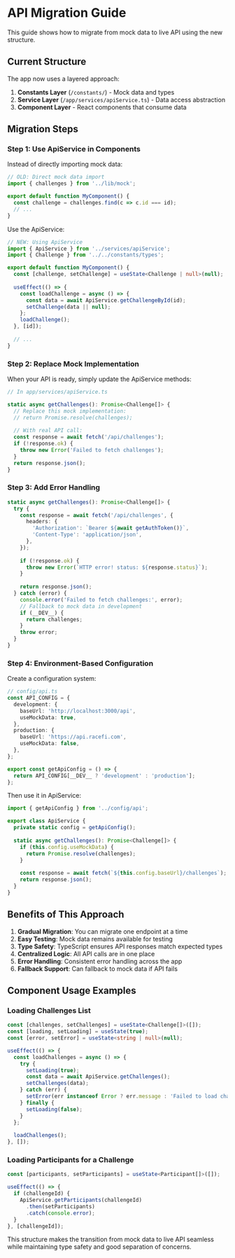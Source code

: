 # API Migration Guide

This guide shows how to migrate from mock data to live API using the new structure.

## Current Structure

The app now uses a layered approach:

1. **Constants Layer** (`/constants/`) - Mock data and types
2. **Service Layer** (`/app/services/apiService.ts`) - Data access abstraction
3. **Component Layer** - React components that consume data

## Migration Steps

### Step 1: Use ApiService in Components

Instead of directly importing mock data:

```typescript
// OLD: Direct mock data import
import { challenges } from '../lib/mock';

export default function MyComponent() {
  const challenge = challenges.find(c => c.id === id);
  // ...
}
```

Use the ApiService:

```typescript
// NEW: Using ApiService
import { ApiService } from '../services/apiService';
import { Challenge } from '../../constants/types';

export default function MyComponent() {
  const [challenge, setChallenge] = useState<Challenge | null>(null);
  
  useEffect(() => {
    const loadChallenge = async () => {
      const data = await ApiService.getChallengeById(id);
      setChallenge(data || null);
    };
    loadChallenge();
  }, [id]);
  
  // ...
}
```

### Step 2: Replace Mock Implementation

When your API is ready, simply update the ApiService methods:

```typescript
// In app/services/apiService.ts

static async getChallenges(): Promise<Challenge[]> {
  // Replace this mock implementation:
  // return Promise.resolve(challenges);
  
  // With real API call:
  const response = await fetch('/api/challenges');
  if (!response.ok) {
    throw new Error('Failed to fetch challenges');
  }
  return response.json();
}
```

### Step 3: Add Error Handling

```typescript
static async getChallenges(): Promise<Challenge[]> {
  try {
    const response = await fetch('/api/challenges', {
      headers: {
        'Authorization': `Bearer ${await getAuthToken()}`,
        'Content-Type': 'application/json',
      },
    });
    
    if (!response.ok) {
      throw new Error(`HTTP error! status: ${response.status}`);
    }
    
    return response.json();
  } catch (error) {
    console.error('Failed to fetch challenges:', error);
    // Fallback to mock data in development
    if (__DEV__) {
      return challenges;
    }
    throw error;
  }
}
```

### Step 4: Environment-Based Configuration

Create a configuration system:

```typescript
// config/api.ts
const API_CONFIG = {
  development: {
    baseUrl: 'http://localhost:3000/api',
    useMockData: true,
  },
  production: {
    baseUrl: 'https://api.racefi.com',
    useMockData: false,
  },
};

export const getApiConfig = () => {
  return API_CONFIG[__DEV__ ? 'development' : 'production'];
};
```

Then use it in ApiService:

```typescript
import { getApiConfig } from '../config/api';

export class ApiService {
  private static config = getApiConfig();
  
  static async getChallenges(): Promise<Challenge[]> {
    if (this.config.useMockData) {
      return Promise.resolve(challenges);
    }
    
    const response = await fetch(`${this.config.baseUrl}/challenges`);
    return response.json();
  }
}
```

## Benefits of This Approach

1. **Gradual Migration**: You can migrate one endpoint at a time
2. **Easy Testing**: Mock data remains available for testing
3. **Type Safety**: TypeScript ensures API responses match expected types
4. **Centralized Logic**: All API calls are in one place
5. **Error Handling**: Consistent error handling across the app
6. **Fallback Support**: Can fallback to mock data if API fails

## Component Usage Examples

### Loading Challenges List

```typescript
const [challenges, setChallenges] = useState<Challenge[]>([]);
const [loading, setLoading] = useState(true);
const [error, setError] = useState<string | null>(null);

useEffect(() => {
  const loadChallenges = async () => {
    try {
      setLoading(true);
      const data = await ApiService.getChallenges();
      setChallenges(data);
    } catch (err) {
      setError(err instanceof Error ? err.message : 'Failed to load challenges');
    } finally {
      setLoading(false);
    }
  };
  
  loadChallenges();
}, []);
```

### Loading Participants for a Challenge

```typescript
const [participants, setParticipants] = useState<Participant[]>([]);

useEffect(() => {
  if (challengeId) {
    ApiService.getParticipants(challengeId)
      .then(setParticipants)
      .catch(console.error);
  }
}, [challengeId]);
```

This structure makes the transition from mock data to live API seamless while maintaining type safety and good separation of concerns.
